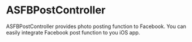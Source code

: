 ASFBPostController
==================

ASFBPostController provides photo posting function to Facebook. You can easily integrate Facebook post function to you iOS app.